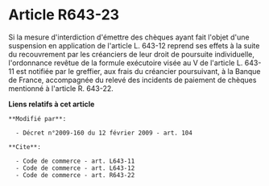 # Article R643-23

Si la mesure d'interdiction d'émettre des chèques ayant fait l'objet d'une suspension en application de l'article L. 643-12
reprend ses effets à la suite du recouvrement par les créanciers de leur droit de poursuite individuelle, l'ordonnance
revêtue de la formule exécutoire visée au V de l'article L. 643-11 est notifiée par le greffier, aux frais du créancier
poursuivant, à la Banque de France, accompagnée du relevé des incidents de paiement de chèques mentionné à l'article R.
643-22.

**Liens relatifs à cet article**

	**Modifié par**:

	  - Décret n°2009-160 du 12 février 2009 - art. 104

	**Cite**:

	  - Code de commerce - art. L643-11
	  - Code de commerce - art. L643-12
	  - Code de commerce - art. R643-22
